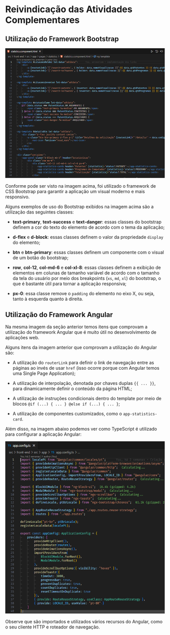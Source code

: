# Reivindicação das Atividades Complementares

## Utilização do Framework Bootstrap

![Comprovante de uso do Bootstrap e do Angular](./atividades_complementares_comprovante_1.png "Comprovante de uso do Bootstrap e do Angular")

Conforme pode ser visto na imagem acima, foi utilizado o framework de CSS Bootstrap para garantir a aplicação um visual moderno e mais responsivo.

Alguns exemplos de uso do Bootstrap exibidos na imagem acima são a utilização das seguintes classes:

- **text-primary**, **text-success** e **text-danger**: essas classes do bootstrap definem a cor do texto do elemento de acordo com o tema da aplicação;

- **d-flex** e **d-block**: essas classes definem o valor da propriedade `display` do elemento;

- **btn** e **btn-primary**: essas classes definem um componente com o visual de um botão do bootstrap;

- **row**, **col-12**, **col-md-6** e **col-xl-8**: essas classes definem a exibição de elementos em colunas de tamanho variável de acordo com o tamanho da tela do usuário por meio dos breakpoints (`xs`, `md`, `xl`) do bootstrap, o que é bastante útil para tornar a aplicação responsiva;

- **px-0**: essa classe remove o `padding` do elemento no eixo X, ou seja, tanto à esquerda quanto à direita.

## Utilização do Framework Angular

Na mesma imagem da seção anterior temos itens que comprovam a utilização do framework Angular que é muito útil no desenvolvimento de aplicações web.

Alguns itens da imagem anterior que comprovam a utilização do Angular são:

- A utilização do `routerLink` para definir o link de navegação entre as páginas ao invés de usar `href` (isso ocorre porque com Angular temos uma Single Page Application);

- A utilização de interpolação, denotada por chaves duplas `{{ ... }}`, para dinamicamente definir o conteúdo da página HTML;

- A utilização de instruções condicionais dentro do template por meio de blocos `@if (...) { ... } @else if (...) { ... }`;

- A utilização de componentes customizados, como o `app-statistics-card`.

Além disso, na imagem abaixo podemos ver como TypeScript é utilizado para configurar a aplicação Angular:

![Comprovante de uso do Angular](./atividades_complementares_comprovante_2.png "Comprovante de uso do Angular")

Observe que são importados e utilizados vários recursos do Angular, como o seu cliente HTTP e roteador de navegação.
